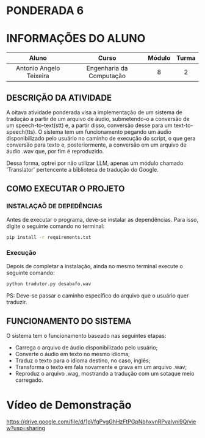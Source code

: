 # PONDERADA 6

# INFORMAÇÕES DO ALUNO
Aluno | Curso | Módulo | Turma
:---: | :---: | :---: | :---:
Antonio Angelo Teixeira | Engenharia da Computação | 8 | 2


## DESCRIÇÃO DA ATIVIDADE


A oitava atividade ponderada visa a implementação de um sistema de tradução a partir de um arquivo de áudio, submetendo-o a conversão de um speech-to-text(stt) e, a partir disso, conversão desse para um text-to-speech(tts). O sistema tem um funcionamento pegando um áudio disponibilizado pelo usuário no caminho de execução do script, o que gera conversão para texto e, posteriormente, a conversão em um arquivo de áudio .wav que, por fim é reproduzido.

Dessa forma, optrei por não utilizar LLM, apenas um módulo chamado 'Translator' pertencente a biblioteca de tradução do Google. 



## COMO EXECUTAR O PROJETO
### INSTALAÇAÕ DE DEPEDÊNCIAS
Antes de executar o programa, deve-se instalar as dependências. Para isso, digite o seguinte comando no terminal:

```bash
pip install -r requirements.txt
```


### Execução
Depois de completar a instalação, ainda no mesmo terminal execute o seguinte comando: 

```bash
python tradutor.py desabafo.wav
```

PS: Deve-se passar o caminho específico do arquivo que o usuário quer traduzir.
## FUNCIONAMENTO DO SISTEMA

O sistema tem o funcionamento baseado nas seguintes etapas:

- Carrega o arquivo de áudio disponibilizado pelo usuário;
- Converte o áudio em texto no mesmo idioma;
- Traduz o texto para o idioma destino, no caso, inglês;
- Transforma o texto em fala novamente e grava em um arquivo .wav;
- Reproduz o arquivo .wag, mostrando a tradução com um sotaque meio carregado.



# Vídeo de Demonstração

https://drive.google.com/file/d/1pVfgPvgGhHzFtPGpNbhxvnRPvalvni9Q/view?usp=sharing






